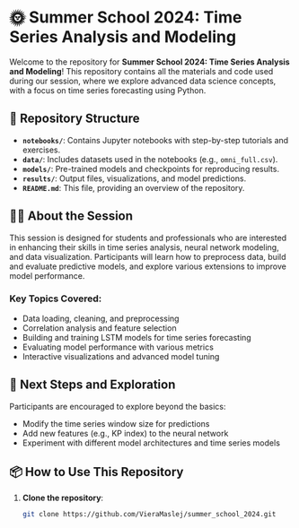 # 🌞 Summer School 2024: Time Series Analysis and Modeling

Welcome to the repository for **Summer School 2024: Time Series Analysis and Modeling**! This repository contains all the materials and code used during our session, where we explore advanced data science concepts, with a focus on time series forecasting using Python.

## 📁 Repository Structure

- **`notebooks/`**: Contains Jupyter notebooks with step-by-step tutorials and exercises.
- **`data/`**: Includes datasets used in the notebooks (e.g., `omni_full.csv`).
- **`models/`**: Pre-trained models and checkpoints for reproducing results.
- **`results/`**: Output files, visualizations, and model predictions.
- **`README.md`**: This file, providing an overview of the repository.

## 🧑‍🏫 About the Session

This session is designed for students and professionals who are interested in enhancing their skills in time series analysis, neural network modeling, and data visualization. Participants will learn how to preprocess data, build and evaluate predictive models, and explore various extensions to improve model performance.

### Key Topics Covered:
- Data loading, cleaning, and preprocessing
- Correlation analysis and feature selection
- Building and training LSTM models for time series forecasting
- Evaluating model performance with various metrics
- Interactive visualizations and advanced model tuning

## 🚀 Next Steps and Exploration

Participants are encouraged to explore beyond the basics:
- Modify the time series window size for predictions
- Add new features (e.g., KP index) to the neural network
- Experiment with different model architectures and time series models

## 📦 How to Use This Repository

1. **Clone the repository**:
   ```bash
   git clone https://github.com/VieraMaslej/summer_school_2024.git
   ```
